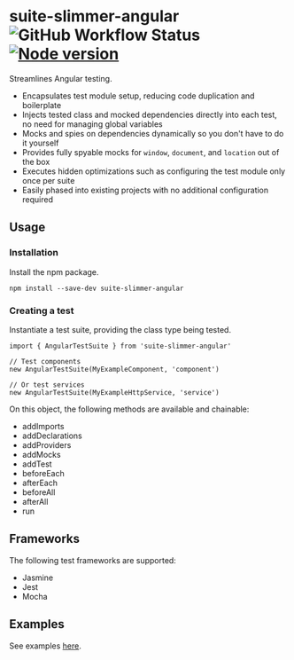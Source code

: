 # suite-slimmer-angular &nbsp; ![GitHub Workflow Status](https://img.shields.io/github/workflow/status/dwyl/auth_plug/Elixir%20CI?label=build&style=flat-square) &nbsp; [![Node version](https://img.shields.io/npm/v/suite-slimmer-angular.svg?style=flat)](http://nodejs.org/download/)

Streamlines Angular testing.

* Encapsulates test module setup, reducing code duplication and boilerplate
* Injects tested class and mocked dependencies directly into each test, no need for managing global variables
* Mocks and spies on dependencies dynamically so you don't have to do it yourself
* Provides fully spyable mocks for `window`, `document`, and `location` out of the box
* Executes hidden optimizations such as configuring the test module only once per suite
* Easily phased into existing projects with no additional configuration required

## Usage

### Installation

Install the npm package.

```
npm install --save-dev suite-slimmer-angular
```

### Creating a test

Instantiate a test suite, providing the class type being tested.

```
import { AngularTestSuite } from 'suite-slimmer-angular'

// Test components
new AngularTestSuite(MyExampleComponent, 'component')

// Or test services
new AngularTestSuite(MyExampleHttpService, 'service')
```

On this object, the following methods are available and chainable:

* addImports
* addDeclarations
* addProviders
* addMocks
* addTest
* beforeEach
* afterEach
* beforeAll
* afterAll
* run

## Frameworks

The following test frameworks are supported:

* Jasmine
* Jest
* Mocha

## Examples

See examples [here](https://github.com/ajdhefley/suite-slimmer-angular/tree/main/examples).
